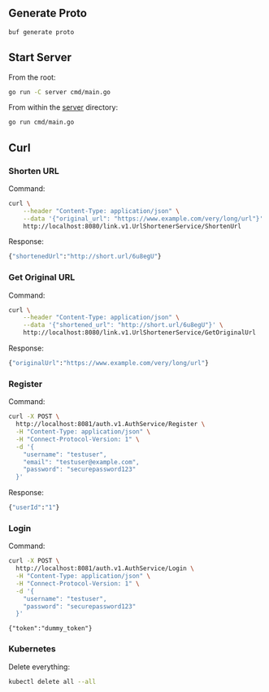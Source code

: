 ## Generate Proto

```bash
buf generate proto
```

## Start Server

From the root:

```bash
go run -C server cmd/main.go
```

From within the [server](server) directory:

```bash
go run cmd/main.go
```

## Curl

### Shorten URL

Command:

```bash
curl \
    --header "Content-Type: application/json" \
    --data '{"original_url": "https://www.example.com/very/long/url"}' \
    http://localhost:8080/link.v1.UrlShortenerService/ShortenUrl
```

Response:

```bash
{"shortenedUrl":"http://short.url/6u8egU"}
```

### Get Original URL

Command:

```bash
curl \
    --header "Content-Type: application/json" \
    --data '{"shortened_url": "http://short.url/6u8egU"}' \
    http://localhost:8080/link.v1.UrlShortenerService/GetOriginalUrl
```

Response:

```bash
{"originalUrl":"https://www.example.com/very/long/url"}
```

### Register

Command:

```bash
curl -X POST \
  http://localhost:8081/auth.v1.AuthService/Register \
  -H "Content-Type: application/json" \
  -H "Connect-Protocol-Version: 1" \
  -d '{
    "username": "testuser",
    "email": "testuser@example.com",
    "password": "securepassword123"
  }'
```

Response:

```bash
{"userId":"1"}
```

### Login

Command:

```bash
curl -X POST \
  http://localhost:8081/auth.v1.AuthService/Login \
  -H "Content-Type: application/json" \
  -H "Connect-Protocol-Version: 1" \
  -d '{
    "username": "testuser",
    "password": "securepassword123"
  }'
```

```
{"token":"dummy_token"}
```

### Kubernetes

Delete everything:

```bash
kubectl delete all --all
```